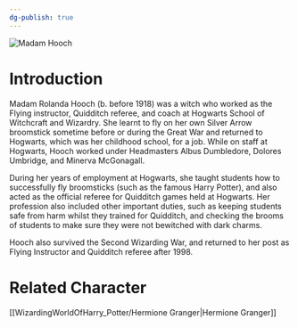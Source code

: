 ```yaml
---
dg-publish: true
---
```

![Madam Hooch](http://rxbg5ysja.bkt.gdipper.com/Madam_Hooch.png)
# Introduction
Madam Rolanda Hooch (b. before 1918) was a witch who worked as the Flying instructor, Quidditch referee, and coach at Hogwarts School of Witchcraft and Wizardry. She learnt to fly on her own Silver Arrow broomstick sometime before or during the Great War and returned to Hogwarts, which was her childhood school, for a job. While on staff at Hogwarts, Hooch worked under Headmasters Albus Dumbledore, Dolores Umbridge, and Minerva McGonagall.

During her years of employment at Hogwarts, she taught students how to successfully fly broomsticks (such as the famous Harry Potter), and also acted as the official referee for Quidditch games held at Hogwarts. Her profession also included other important duties, such as keeping students safe from harm whilst they trained for Quidditch, and checking the brooms of students to make sure they were not bewitched with dark charms.

Hooch also survived the Second Wizarding War, and returned to her post as Flying Instructor and Quidditch referee after 1998.

# Related Character
[[WizardingWorldOfHarry_Potter/Hermione Granger\|Hermione Granger]]
